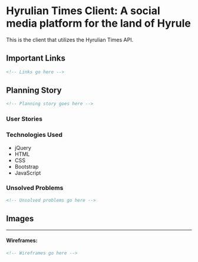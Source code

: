 # Hyrulian Times Client: A social media platform for the land of Hyrule

This is the client that utilizes the Hyrulian Times API.

## Important Links

```md
<!-- Links go here -->
```

## Planning Story

```md
<!-- Planning story goes here -->
```

### User Stories



### Technologies Used

- jQuery
- HTML
- CSS
- Bootstrap
- JavaScript

### Unsolved Problems

```md
<!-- Unsolved problems go here -->
```

## Images

---

#### Wireframes:

```md
<!-- Wireframes go here -->
```